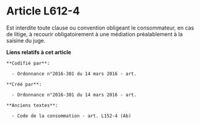 # Article L612-4

Est interdite toute clause ou convention obligeant le consommateur, en cas de litige, à recourir obligatoirement à une
médiation préalablement à la saisine du juge.

**Liens relatifs à cet article**

	**Codifié par**:

	  - Ordonnance n°2016-301 du 14 mars 2016 - art.

	**Créé par**:

	  - Ordonnance n°2016-301 du 14 mars 2016 - art.

	**Anciens textes**:

	  - Code de la consommation - art. L152-4 (Ab)
